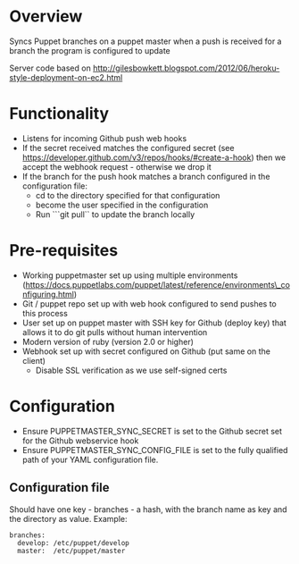 # Overview

Syncs Puppet branches on a puppet master when a push is received for a branch the program is configured to update

Server code based on http://gilesbowkett.blogspot.com/2012/06/heroku-style-deployment-on-ec2.html

# Functionality

* Listens for incoming Github push web hooks
* If the secret received matches the configured secret (see https://developer.github.com/v3/repos/hooks/#create-a-hook) then we accept the webhook request - otherwise we drop it
* If the branch for the push hook matches a branch configured in the configuration file:
  * cd to the directory specified for that configuration
  * become the user specified in the configuration
  * Run ```git pull`` to update the branch locally

# Pre-requisites

* Working puppetmaster set up using multiple environments (https://docs.puppetlabs.com/puppet/latest/reference/environments\_configuring.html)
* Git / puppet repo set up with web hook configured to send pushes to this process
* User set up on puppet master with SSH key for Github (deploy key) that allows it to do git pulls without human intervention
* Modern version of ruby (version 2.0 or higher)
* Webhook set up with secret configured on Github (put same on the client)
  * Disable SSL verification as we use self-signed certs

# Configuration

* Ensure PUPPETMASTER\_SYNC\_SECRET is set to the Github secret set for the Github webservice hook
* Ensure PUPPETMASTER\_SYNC\_CONFIG\_FILE is set to the fully qualified path of your YAML configuration file.

## Configuration file

Should have one key - branches - a hash, with the branch name as key and the directory as value. Example:

```
branches:
  develop: /etc/puppet/develop
  master:  /etc/puppet/master
```

